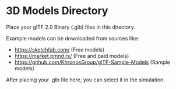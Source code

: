 # 3D Models Directory

Place your glTF 2.0 Binary (.glb) files in this directory.

Example models can be downloaded from sources like:
- https://sketchfab.com/ (Free models)
- https://market.pmnd.rs/ (Free and paid models)
- https://github.com/KhronosGroup/glTF-Sample-Models (Sample models)

After placing your .glb file here, you can select it in the simulation.
